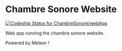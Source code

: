 # Chambre Sonore Website
[ ![Codeship Status for ChambreSonore/webApp](https://codeship.com/projects/2cae2dc0-8a36-0132-c7fa-7acbd47feca1/status?branch=master)](https://codeship.com/projects/59968)


Web app running the chambre sonore website. 

Powered by Meteor !
